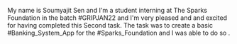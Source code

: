 My name is Soumyajit Sen and I'm a student interning at The Sparks Foundation in the batch #GRIPJAN22​ and I'm very pleased and and excited for having completed this Second task. 
The task was to create a basic #Banking_System​_App for the #Sparks_Foundation​ and I was able to do so .
